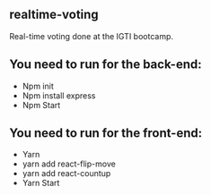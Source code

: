## realtime-voting
Real-time voting done at the IGTI bootcamp.

## You need to run for the back-end:
- Npm init
- Npm install express 
- Npm Start
## You need to run for the front-end: 
- Yarn
- yarn add react-flip-move
- yarn add react-countup
- Yarn Start
